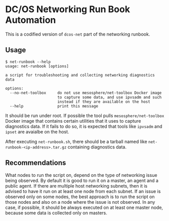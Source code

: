 # DC/OS Networking Run Book Automation

This is a codified version of `dcos-net` part of the networking
runbook.

## Usage

```
$ net-runbook --help
usage: net-runbook [options]

a script for troubleshooting and collecting networking diagnostics data

options:
  --no-net-toolbox     do not use mesosphere/net-toolbox Docker image
                       to capture some data, and use ipvsadm and such
                       instead if they are available on the host
  --help               print this message
```

It should be run under root. If possible the tool pulls
`mesosphere/net-toolbox` Docker image that contains certain utilities
that it uses to capture diagnostics data. If it fails to do so, it is
expected that tools like `ipvsadm` and `ipset` are avaialbe on the
host.

After executing `net-runbook.sh`, there should be a tarball named like
`net-runbook-<ip-address>.tar.gz` containing diagnostics data.

## Recommendations

What nodes to run the script on, depend on the type of networking
issue being observed. By default it is good to run it on a master, an
agent and a public agent. If there are multiple host networking
subnets, then it is advised to have it run on at least one node from
each subnet. If an issue is observed only on some nodes, the best
approach is to run the script on those nodes and also on a node where
the issue is not observed. In any case, if possible, it should be
always executed on at least one master node, because some data is
collected only on masters.
